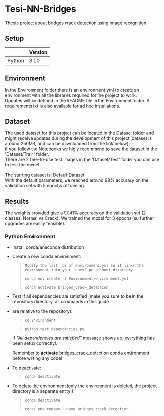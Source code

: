 # Tesi-NN-Bridges

Thesis project about bridges crack detection using image recognition

## Setup

|        | Version |
|--------|---------|
| Python | 3.10    |

## Environment

In the Environment folder there is an environment.yml to create an environment with all the libraries required for the
project to work.<br/>
Updates will be defined in the README file in the Environment folder.
A requirements.txt is also available for ad hoc installations.

## Dataset

The used dataset for this project can be located in the Dataset folder and might receive updates during the development
of this project (dataset is around 250MB, and can be downloaded from the link below).<br/>
if you follow the Notebooks we higly recommend to save the dataset in the 'Dataset/Train' folder.<br/>
There are 2 free-to-use test images in the 'Dataset/Test' folder you can use to test the model.<br/>
<br/>
The starting dataset is: [Default Dataset](https://data.mendeley.com/datasets/5y9wdsg2zt/2)
<br/>
With the default parameters, we reached around 98% accuracy on the validation set with 5 epochs of training.<br/>

## Results

The weights provided give a 97.41% accuracy on the validation set (2 classes: Normal vs Crack).
We trained the model for 3 epochs (su further upgrades are easily feasible).

### Python Environment

* Install conda/anaconda distribution

* Create a new conda environment:

  > `Modify the last row of environment.yml so it links the environment into your 'envs' pc account directory`
  >
  > `conda env create -f Environment/environment.yml`
  >
  > `conda activate bridges_crack_detection`

* Test if all dependencies are satisfied (make you sure to be in the repository directory, all commands in this guide 
* are relative to the repository):
  > `cd Environment`

  > `python test_dependencies.py`

  If *"All dependencies are satisfied"* message shows up, everything has been setup correctly!.

  Remember to **activate** bridges_crack_detection conda environment before writing any code!<br/>
* To deactivate:
  > `conda deactivate`

* To delete the environment (only the environment is deleted, the project directory is a separate entity!):
  > `conda deactivate`
  >
  > `conda env remove --name bridges_crack_detection`
